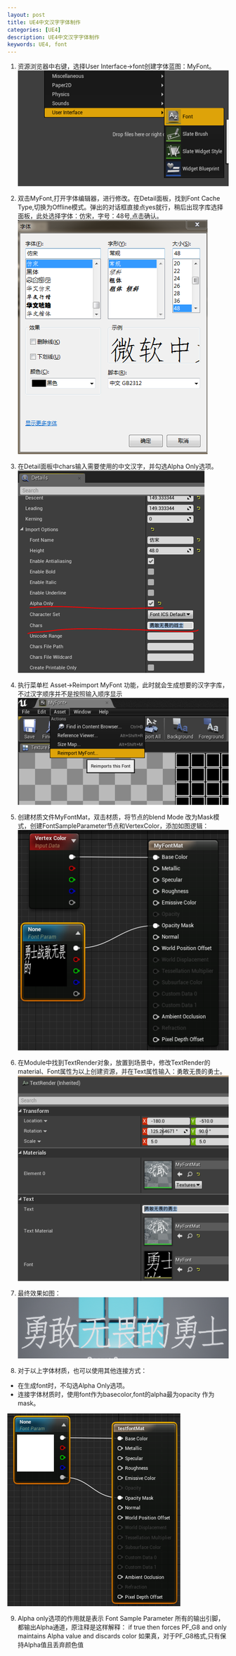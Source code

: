 ```yaml
---
layout: post
title: UE4中文汉字字体制作
categories: [UE4]
description: UE4中文汉字字体制作
keywords: UE4, font
---
```



1. 资源浏览器中右键，选择User Interface->font创建字体蓝图：MyFont。
![](https://github.com/longlongwaytogo/WorkDocs/blob/master/Unreal_Engine/res/chinese_font_1.png?raw=true)  
2. 双击MyFont,打开字体编辑器，进行修改。在Detail面板，找到Font Cache Type,切换为Offline模式。弹出的对话框直接点yes就行，稍后出现字库选择面板，此处选择字体：仿宋，字号：48号,点击确认。  
 ![](https://github.com/longlongwaytogo/WorkDocs/blob/master/Unreal_Engine/res/chinese_font_2.png?raw=true) 
3. 在Detail面板中chars输入需要使用的中文汉字，并勾选Alpha Only选项。  
![](https://github.com/longlongwaytogo/WorkDocs/blob/master/Unreal_Engine/res/chinese_font_3.png?raw=true)    
4. 执行菜单栏  Asset->Reimport MyFont 功能，此时就会生成想要的汉字字库，不过汉字顺序并不是按照输入顺序显示   
![](https://github.com/longlongwaytogo/WorkDocs/blob/master/Unreal_Engine/res/chinese_font_4.png?raw=true)  
5. 创建材质文件MyFontMat，双击材质，将节点的blend Mode 改为Mask模式，创建FontSampleParameter节点和VertexColor，添加如图逻辑：  
![](https://github.com/longlongwaytogo/WorkDocs/blob/master/Unreal_Engine/res/chinese_font_5.png?raw=true)   
6. 在Module中找到TextRender对象，放置到场景中，修改TextRender的material、Font属性为以上创建资源，并在Text属性输入：勇敢无畏的勇士。     
![](https://github.com/longlongwaytogo/WorkDocs/blob/master/Unreal_Engine/res/chinese_font_6.png?raw=true) 
7. 最终效果如图：  
![](https://github.com/longlongwaytogo/WorkDocs/blob/master/Unreal_Engine/res/chinese_font_7.png?raw=true) 

8. 对于以上字体材质，也可以使用其他连接方式：

  - 在生成font时，不勾选Alpha Only选项。
  - 连接字体材质时，使用font作为basecolor,font的alpha最为opacity 作为mask。    
 
 ![](https://github.com/longlongwaytogo/WorkDocs/blob/master/Unreal_Engine/res/font_2.png?raw=true)

9. Alpha only选项的作用就是表示 Font Sample Parameter 所有的输出引脚，都输出Alpha通道，原注释是这样解释：
		if true then forces PF_G8 and only maintains Alpha value and discards color
		如果真，对于PF_G8格式,只有保持Alpha值且丢弃颜色值